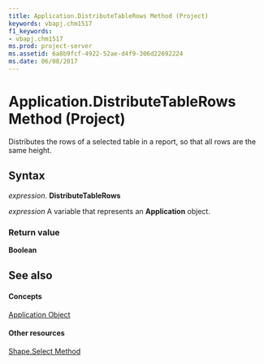 ```yaml
---
title: Application.DistributeTableRows Method (Project)
keywords: vbapj.chm1517
f1_keywords:
- vbapj.chm1517
ms.prod: project-server
ms.assetid: 6a8b9fcf-4922-52ae-d4f9-306d22692224
ms.date: 06/08/2017
---
```



# Application.DistributeTableRows Method (Project)
Distributes the rows of a selected table in a report, so that all rows are the same height.

## Syntax

 _expression_. **DistributeTableRows**

 _expression_ A variable that represents an **Application** object.


### Return value

 **Boolean**


## See also


#### Concepts


[Application Object](Project.Application.md)
#### Other resources


[Shape.Select Method](Project.shape.select.md)
